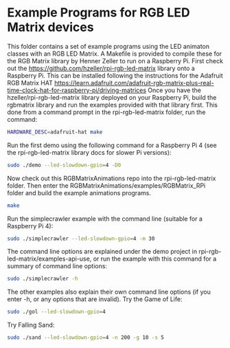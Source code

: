 # Example Programs for RGB LED Matrix devices
This folder contains a set of example programs using the LED animaton classes with an RGB LED Matrix. A Makefile is provided to compile these for the RGB Matrix library by Henner Zeller to run on a Raspberry Pi. First check out the https://github.com/hzeller/rpi-rgb-led-matrix library onto a Raspberry Pi. This can be installed following the instructions for the Adafruit RGB Matrix HAT https://learn.adafruit.com/adafruit-rgb-matrix-plus-real-time-clock-hat-for-raspberry-pi/driving-matrices 
Once you have the hzeller/rpi-rgb-led-matrix library deployed on your Raspberry Pi, build the rgbmatrix library and run the examples provided with that library first. This done from a command prompt in the rpi-rgb-led-matrix folder, run the command: 
```bash
HARDWARE_DESC=adafruit-hat make
```
Run the first demo using the following command for a Raspberry Pi 4 (see the rpi-rgb-led-matrix library docs for slower Pi versions):
```bash
sudo ./demo --led-slowdown-gpio=4 -D0
```
Now check out this RGBMatrixAnimations repo into the rpi-rgb-led-matrix folder. Then enter the RGBMatrixAnimations/examples/RGBMatrix_RPi folder and build the example animations programs. 
```bash
make
```
Run the simplecrawler example with the command line (suitable for a Raspberry Pi 4):
```bash
sudo ./simplecrawler --led-slowdown-gpio=4 -m 30
```
The command line options are explained under the demo project in rpi-rgb-led-matrix/examples-api-use, or run the example with this command for a summary of command line options:
```bash
sudo ./simplecrawler -h
```
The other examples also explain their own command line options (if you enter -h, or any options that are invalid). Try the Game of Life:
```bash
sudo ./gol --led-slowdown-gpio=4
```
Try Falling Sand:
```bash
sudo ./sand --led-slowdown-gpio=4 -n 200 -g 10 -s 5
```
